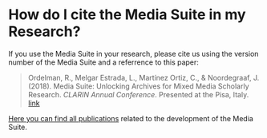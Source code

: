 # How do I cite the Media Suite in my Research?

If you use the Media Suite in your research, please cite us using the version number of the Media Suite and a referrence to this paper: 

> Ordelman, R., Melgar Estrada, L., Martínez Ortiz, C., & Noordegraaf, J. (2018). Media Suite: Unlocking Archives for Mixed Media Scholarly Research. *CLARIN Annual Conference*. Presented at the Pisa, Italy. [link](http://www.ep.liu.se/ecp/article.asp?issue=159&article=014&volume=)

[Here you can find all publications](https://www.zotero.org/groups/2288915/clariah_media_suite_research_and_dissemination_outputs) related to the development of the Media Suite.
